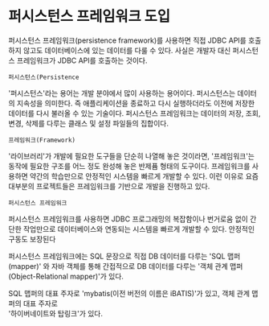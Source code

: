 # 퍼시스턴스 프레임워크 도입

퍼시스턴스 프레임워크(persistence framework)를 사용하면 직접 JDBC API를 호출하지 않고도 데이터베이스에
있는 데이터를 다룰 수 있다. 사실은 개발자 대신 퍼시스턴스 프레임워크가 JDBC API를 호출하는 것이다.

`퍼시스턴스(Persistence`

'퍼시스턴스'라는 용어는 개발 분야에서 많이 사용하는 용어이다. 퍼시스턴스는 데이터의 지속성을 의미한다.
즉 애플리케이션을 종료하고 다시 실행하더라도 이전에 저장한 데이터를 다시 불러올 수 있는 기술이다.
퍼시스턴스 프레임워크는 데이터의 저장, 조회, 변경, 삭제를 다루는 클래스 및 설정 파일들의 집합이다.

`프레임워크(Framework)`

'라이브러리'가 개발에 필요한 도구들을 단순히 나열해 놓은 것이라면, '프레임워크'는 동작에 필요한 구조를 
어느 정도 완성해 놓은 반제퓸 형태의 도구이다. 프레임워크를 사용하면 약간의  학습만으로 안정적인 시스템을 
빠르게 개발할 수 있다. 이런 이유로 요즘 대부분의 프로젝트들은 프레임워크를 기반으로 개발을 진행하고 있다.

`퍼시스턴스 프레임워크`

퍼시스턴스 프레임워크를 사용하면 JDBC 프로그래밍의 복잡함이나 번거로움 없이 간단한 작업만으로 데이터베이스와
연동되는 시스템을 빠르게 개발할 수 있다. 안정적인 구동도 보장된다

퍼시스턴스 프레임워크에는 SQL 문장으로 직접 DB 데이터를 다루는 'SQL 맵퍼(mapper)' 와 자바 객체를 통해
간접적으로 DB 데이터를 다루는 '객체 관계 맵퍼(Object-Relational mapper)'가 있다.

SQL 맵퍼의 대표 주자로 'mybatis(이전 버전의 이름은 iBATIS)'가 있고, 객체 관계 맵퍼의 대표 주자로  
'하이버네이트와 탑링크'가 있다. 